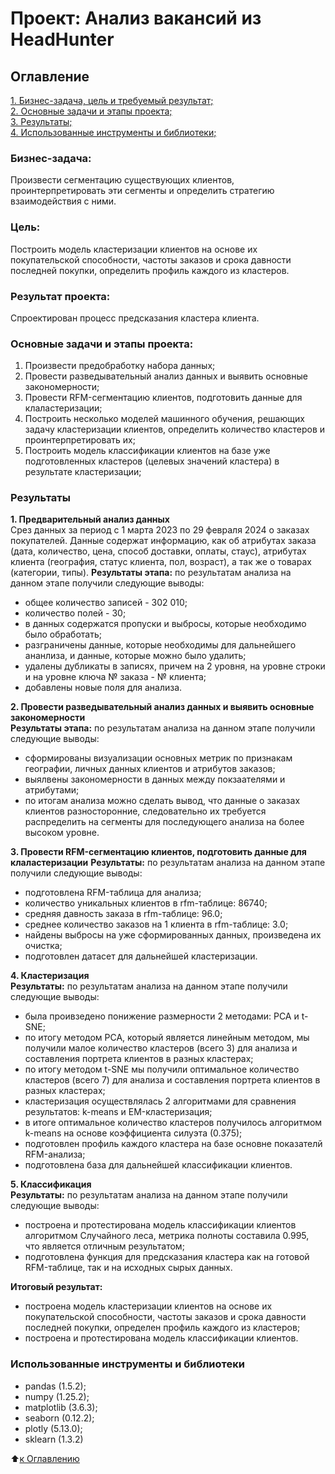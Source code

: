 # Проект: Анализ вакансий из HeadHunter

## Оглавление
[1. Бизнес-задача, цель и требуемый результат;](https://github.com/vadimkopytko/learning/blob/main/SkillFactory/DEGREE/README.md#Бизнес-задача)   
[2. Основные задачи и этапы проекта;](https://github.com/vadimkopytko/learning/blob/main/SkillFactory/DEGREE/README.md#Основные-задачи-и-этапы-проекта)  
[3. Результаты;](https://github.com/vadimkopytko/learning/blob/main/SkillFactory/DEGREE/README.md#Результаты)  
[4. Использованные инструменты и библиотеки;](https://github.com/vadimkopytko/learning/blob/main/SkillFactory/DEGREE/README.md#Использованные-инструменты-и-библиотеки)   


### Бизнес-задача:
Произвести сегментацию существующих клиентов, проинтерпретировать эти сегменты и определить стратегию взаимодействия с ними.

### Цель:
Построить модель кластеризации клиентов на основе их покупательской способности, частоты заказов и срока давности последней покупки, определить профиль каждого из кластеров.

### Результат проекта:
Спроектирован процесс предсказания кластера клиента.

### Основные задачи и этапы проекта:
1. Произвести предобработку набора данных;
2. Провести разведывательный анализ данных и выявить основные закономерности;
3. Провести RFM-сегментацию клиентов, подготовить данные для клаластеризации;
4. Построить несколько моделей машинного обучения, решающих задачу кластеризации клиентов, определить количество кластеров и проинтерпретировать их;
5. Построить модель классификации клиентов на базе уже подготовленных кластеров (целевых значений кластера) в результате кластеризации;

### Результаты
**1. Предварительный анализ данных**  
Срез данных за период с 1 марта 2023 по 29 февраля 2024 о заказах покупателей. Данные содержат информацию, как об атрибутах заказа (дата, количество, цена, способ доставки, оплаты, стаус), атрибутах клиента (география, статус клиента, пол, возраст), а так же о товарах (категории, типы).
**Результаты этапа:** по результатам анализа на данном этапе получили следующие выводы:
* общее количество записей - 302 010;
* количество полей - 30;
* в данных содержатся пропуски и выбросы, которые необходимо было обработать;
* разграничены данные, которые необходимы для дальнейшего ананлиза, и данные, которые можно было удалить;
* удалены дубликаты в записях, причем на 2 уровня, на уровне строки и на уровне ключа № заказа - № клиента;
* добавлены новые поля для анализа.


**2. Провести разведывательный анализ данных и выявить основные закономерности**  
**Результаты этапа:**  по результатам анализа на данном этапе получили следующие выводы:
* сформированы визуализации основных метрик по признакам географии, личных данных клиентов и атрибутов заказов;
* выялвены закономерности в данных между покзаателями и атрибутами;
* по итогам анализа можно сделать вывод, что данные о заказах клиентов разносторонние, следовательно их требуется распределить на сегменты для последующего анализа на более высоком уровне.



**3. Провести RFM-сегментацию клиентов, подготовить данные для клаластеризации** 
**Результаты:** по результатам анализа на данном этапе получили следующие выводы:
* подготовлена RFM-таблица для анализа;
* количество уникальных клиентов в rfm-таблице: 86740;
* средняя давность заказа в rfm-таблице: 96.0;
* среднее количество заказов на 1 клиента в rfm-таблице: 3.0;
* найдены выбросы на уже сформированных данных, произведена их очистка;
* подготовлен датасет для дальнейшей кластеризации.

**4. Кластеризация**  
**Результаты:** по результатам анализа на данном этапе получили следующие выводы:
* была проивзедено понижение размерности 2 методами: PCA и t-SNE;
* по итогу методом PCA, который является линейным методом, мы получили малое количество кластеров (всего 3) для анализа и составления портрета клиентов в разных кластерах;
* по итогу методом t-SNE  мы получили оптимальное количество кластеров (всего 7) для анализа и составления портрета клиентов в разных кластерах;
* кластеризация осуществлялась 2 алгоритмами для сравнения результатов: k-means и EM-кластеризация;
*  в итоге оптимальное количество кластеров получилось алгоритмом k-means на основе коэффициента силуэта (0.375);
* подготовлен профиль каждого кластера на базе основне показателй RFM-анализа;
* подготовлена база для дальнейшей классификации клиентов.

**5. Классификация**  
**Результаты:** по результатам анализа на данном этапе получили следующие выводы:
* построена и протестирована модель классификации клиентов алгоритмом Случайного леса, метрика полноты составила 0.995, что является отличным результатом;
* подготовлена функция для предсказания кластера как на готовой RFM-таблице, так и на исходных сырых данных.

**Итоговый результат:**
* построена модель кластеризации клиентов на основе их покупательской способности, частоты заказов и срока давности последней покупки, определен профиль каждого из кластеров;
* построена и протестирована модель классификации клиентов.

### Использованные инструменты и библиотеки
- pandas (1.5.2);
- numpy (1.25.2);
- matplotlib (3.6.3);
- seaborn (0.12.2);
- plotly (5.13.0);
- sklearn (1.3.2)

:arrow_up:[к Оглавлению](https://github.com/vadimkopytko/learning/blob/main/SkillFactory/PY-17_PROJECT-1/README.md#Оглавление)